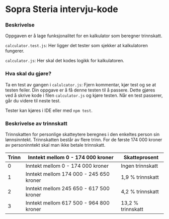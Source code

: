 # Sopra Steria intervju-kode

### Beskrivelse
Oppgaven er å lage funksjonalitet for en kalkulator som beregner trinnskatt.

`calculator.test.js`: Her ligger det tester som sjekker at kalkulatoren fungerer.

`calculator.js`: Her skal det kodes logikk for kalkulatoren.

### Hva skal du gjøre?

Ta en test av gangen i `calulcator.js`: Fjern kommentar, kjør test og se at testen feiler.
Din oppgave er å få denne testen til å passere.
Dette gjøres ved å skrive kode i filen `calculator.js` og kjøre testen.
Når en test passerer, går du videre til neste test.

Tester kan kjøres i IDE eller med `npm test`.

### Beskrivelse av trinnskatt

 Trinnskatten for personlige skatteytere beregnes i den enkeltes person sin lønnsinntekt.
 Trinnskatten består av flere trinn. For de første
 174 000 kroner av personinntekt skal man ikke betale trinnskatt. 
 
 Trinn    |   Inntekt mellom 0 - 174 000 kroner         |   Skatteprosent
 -------  | -----------------------------------------   | ----------------------
    0     |   Inntekt mellom 0 - 174 000 kroner         |   Ingen trinnskatt
    1     |   Inntekt mellom 174 000 - 245 650 kroner   |   1,9 % trinnskatt
    2     |   Inntekt mellom 245 650 - 617 500 kroner   |   4,2 % trinnskatt
    3     |   Inntekt mellom 617 500 - 964 800 kroner   |   13,2 % trinnskatt


